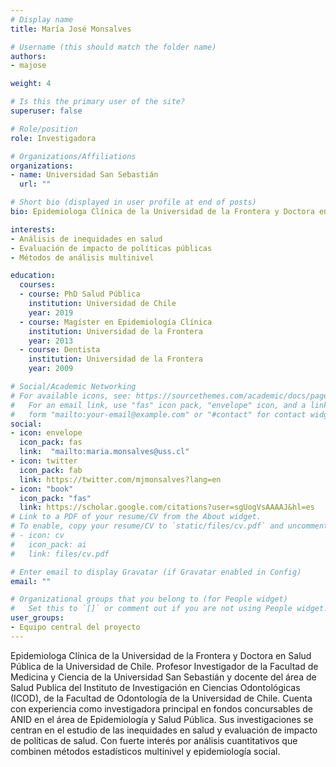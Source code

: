 ```yaml
---
# Display name
title: María José Monsalves

# Username (this should match the folder name)
authors:
- majose

weight: 4

# Is this the primary user of the site?
superuser: false

# Role/position
role: Investigadora

# Organizations/Affiliations
organizations:
- name: Universidad San Sebastián
  url: ""

# Short bio (displayed in user profile at end of posts)
bio: Epidemiologa Clínica de la Universidad de la Frontera y Doctora en Salud Pública de la Universidad de Chile. Profesor Investigador de la Facultad de Medicina y Ciencia de la Universidad San Sebastián y docente del área de Salud Publica del Instituto de Investigación en Ciencias Odontológicas (ICOD), de la Facultad de Odontología de la Universidad de Chile. Cuenta con experiencia como investigadora principal en fondos concursables de ANID en el área de Epidemiología y Salud Pública. Sus investigaciones se centran en el estudio de las inequidades en salud y evaluación de impacto de políticas de salud. Con fuerte interés por análisis cuantitativos que combinen métodos estadísticos multinivel y epidemiología social.

interests:
- Análisis de inequidades en salud
- Evaluación de impacto de políticas públicas
- Métodos de análisis multinivel

education:
  courses:
  - course: PhD Salud Pública
    institution: Universidad de Chile
    year: 2019
  - course: Magíster en Epidemiología Clínica
    institution: Universidad de la Frontera
    year: 2013
  - course: Dentista
    institution: Universidad de la Frontera
    year: 2009

# Social/Academic Networking
# For available icons, see: https://sourcethemes.com/academic/docs/page-builder/#icons
#   For an email link, use "fas" icon pack, "envelope" icon, and a link in the
#   form "mailto:your-email@example.com" or "#contact" for contact widget.
social:
- icon: envelope
  icon_pack: fas
  link:  "mailto:maria.monsalves@uss.cl"
- icon: twitter
  icon_pack: fab
  link: https://twitter.com/mjmonsalves?lang=en
- icon: "book"
  icon_pack: "fas"
  link: https://scholar.google.com/citations?user=sgUogVsAAAAJ&hl=es
# Link to a PDF of your resume/CV from the About widget.
# To enable, copy your resume/CV to `static/files/cv.pdf` and uncomment the lines below.
# - icon: cv
#   icon_pack: ai
#   link: files/cv.pdf

# Enter email to display Gravatar (if Gravatar enabled in Config)
email: ""

# Organizational groups that you belong to (for People widget)
#   Set this to `[]` or comment out if you are not using People widget.
user_groups:
- Equipo central del proyecto
---
```


Epidemiologa Clínica de la Universidad de la Frontera y Doctora en Salud Pública de la Universidad de Chile. Profesor Investigador de la Facultad de Medicina y Ciencia de la Universidad San Sebastián y docente del área de Salud Publica del Instituto de Investigación en Ciencias Odontológicas (ICOD), de la Facultad de Odontología de la Universidad de Chile. Cuenta con experiencia como investigadora principal en fondos concursables de ANID en el área de Epidemiología y Salud Pública. Sus investigaciones se centran en el estudio de las inequidades en salud y evaluación de impacto de políticas de salud. Con fuerte interés por análisis cuantitativos que combinen métodos estadísticos multinivel y epidemiología social.
